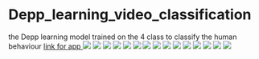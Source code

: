 # Depp_learning_video_classification
the Depp learning model trained on the 4 class to classify the human behaviour
<a href="https://vaibhav0526-video-app-x11hxa.streamlit.app/">link for app </a>
<img src="https://github.com/VAIBHAV0526/Depp_learning_video_classification/blob/main/video%20classification/1.jpg"/>
<img src="https://github.com/VAIBHAV0526/Depp_learning_video_classification/blob/main/video%20classification/2.jpg"/>
<img src="https://github.com/VAIBHAV0526/Depp_learning_video_classification/blob/main/video%20classification/3.jpg"/>
<img src="https://github.com/VAIBHAV0526/Depp_learning_video_classification/blob/main/video%20classification/4.jpg"/>
<img src="https://github.com/VAIBHAV0526/Depp_learning_video_classification/blob/main/video%20classification/5.jpg"/>
<img src="https://github.com/VAIBHAV0526/Depp_learning_video_classification/blob/main/video%20classification/6.jpg"/>
<img src="https://github.com/VAIBHAV0526/Depp_learning_video_classification/blob/main/video%20classification/7.jpg"/>
<img src="https://github.com/VAIBHAV0526/Depp_learning_video_classification/blob/main/video%20classification/8.jpg"/>
<img src="https://github.com/VAIBHAV0526/Depp_learning_video_classification/blob/main/video%20classification/9.jpg"/>
<img src="https://github.com/VAIBHAV0526/Depp_learning_video_classification/blob/main/video%20classification/10.jpg"/>
<img src="https://github.com/VAIBHAV0526/Depp_learning_video_classification/blob/main/video%20classification/11.jpg"/>
<img src="https://github.com/VAIBHAV0526/Depp_learning_video_classification/blob/main/video%20classification/12.jpg"/>
<img src="https://github.com/VAIBHAV0526/Depp_learning_video_classification/blob/main/video%20classification/13.jpg"/>
<img src="https://github.com/VAIBHAV0526/Depp_learning_video_classification/blob/main/video%20classification/14.jpg"/>
<img src="https://github.com/VAIBHAV0526/Depp_learning_video_classification/blob/main/video%20classification/15.jpg"/>

